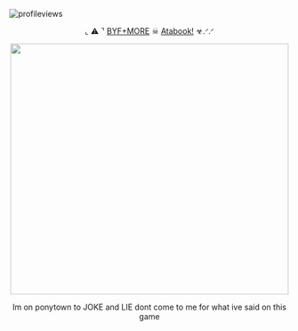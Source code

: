 ![profileviews](https://komarev.com/ghpvc/?username=shinobiyaoi&color=1e244d&label=evilfujos&style=plastic)

<p align="center">
 ⌞ ⚠ ⌝ <a href="https://rentry.co/teamobikaka">BYF+MORE</a> ☠︎︎  <a href="https://jinchuriki.atabook.org">Atabook!</a> ☣︎.ᐟ.ᐟ 
</p>

<p align="center"> <img width="500" height="450" src="https://i.pinimg.com/736x/d0/d5/c7/d0d5c726b9903075c1a4aaf8fc07738d.jpg" />

 <p align="center"> Im on ponytown to JOKE and LIE dont come to me for what ive said on this game

 

